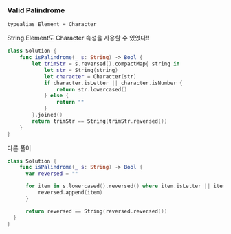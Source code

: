 ### Valid Palindrome

`typealias Element = Character`

String.Element도 Character 속성을 사용할 수 있었다!!



```swift
class Solution {
    func isPalindrome(_ s: String) -> Bool {
        let trimStr = s.reversed().compactMap{ string in
            let str = String(string)
            let character = Character(str)
            if character.isLetter || character.isNumber {
                return str.lowercased()
            } else {
                return ""
            }
        }.joined()
        return trimStr == String(trimStr.reversed())
    }
}
```





다른 풀이

```swift
class Solution {
	func isPalindrome(_ s: String) -> Bool {
      var reversed = ""

      for item in s.lowercased().reversed() where item.isLetter || item.isNumber {
          reversed.append(item)
      }

      return reversed == String(reversed.reversed())
  }
}
```

